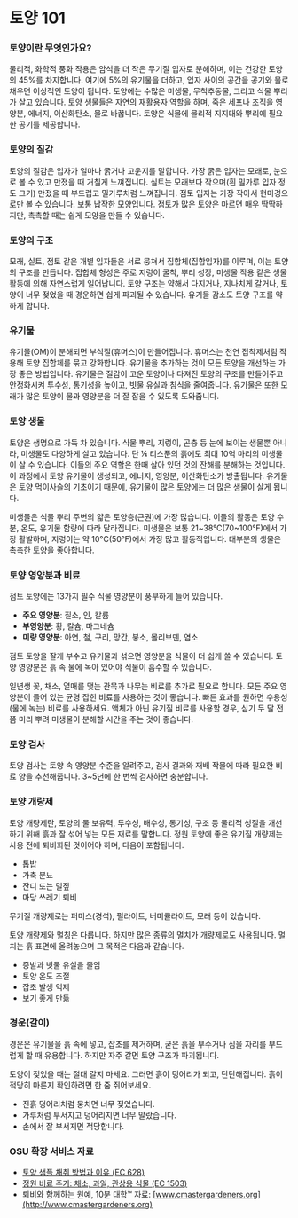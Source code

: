 # 토양 101

### 토양이란 무엇인가요?
물리적, 화학적 풍화 작용은 암석을 더 작은 무기질 입자로 분해하며, 이는 건강한 토양의 45%를 차지합니다. 여기에 5%의 유기물을 더하고, 입자 사이의 공간을 공기와 물로 채우면 이상적인 토양이 됩니다. 토양에는 수많은 미생물, 무척추동물, 그리고 식물 뿌리가 살고 있습니다. 토양 생물들은 자연의 재활용자 역할을 하며, 죽은 세포나 조직을 영양분, 에너지, 이산화탄소, 물로 바꿉니다. 토양은 식물에 물리적 지지대와 뿌리에 필요한 공기를 제공합니다.

### 토양의 질감
토양의 질감은 입자가 얼마나 굵거나 고운지를 말합니다. 가장 굵은 입자는 모래로, 눈으로 볼 수 있고 만졌을 때 거칠게 느껴집니다. 실트는 모래보다 작으며(흰 밀가루 입자 정도 크기) 만졌을 때 부드럽고 밀가루처럼 느껴집니다. 점토 입자는 가장 작아서 현미경으로만 볼 수 있습니다. 보통 납작한 모양입니다. 점토가 많은 토양은 마르면 매우 딱딱하지만, 촉촉할 때는 쉽게 모양을 만들 수 있습니다.

### 토양의 구조
모래, 실트, 점토 같은 개별 입자들은 서로 뭉쳐서 집합체(집합입자)를 이루며, 이는 토양의 구조를 만듭니다. 집합체 형성은 주로 지렁이 굴착, 뿌리 성장, 미생물 작용 같은 생물 활동에 의해 자연스럽게 일어납니다. 토양 구조는 약해서 다지거나, 지나치게 갈거나, 토양이 너무 젖었을 때 경운하면 쉽게 파괴될 수 있습니다. 유기물 감소도 토양 구조를 약하게 합니다.

### 유기물
유기물(OM)이 분해되면 부식질(휴머스)이 만들어집니다. 휴머스는 천연 접착제처럼 작용해 토양 집합체를 묶고 강화합니다. 유기물을 추가하는 것이 모든 토양을 개선하는 가장 좋은 방법입니다. 유기물은 질감이 고운 토양이나 다져진 토양의 구조를 만들어주고 안정화시켜 투수성, 통기성을 높이고, 빗물 유실과 침식을 줄여줍니다. 유기물은 또한 모래가 많은 토양이 물과 영양분을 더 잘 잡을 수 있도록 도와줍니다.

### 토양 생물
토양은 생명으로 가득 차 있습니다. 식물 뿌리, 지렁이, 곤충 등 눈에 보이는 생물뿐 아니라, 미생물도 다양하게 살고 있습니다. 단 ¼ 티스푼의 흙에도 최대 10억 마리의 미생물이 살 수 있습니다. 이들의 주요 역할은 한때 살아 있던 것의 잔해를 분해하는 것입니다. 이 과정에서 토양 유기물이 생성되고, 에너지, 영양분, 이산화탄소가 방출됩니다. 유기물은 토양 먹이사슬의 기초이기 때문에, 유기물이 많은 토양에는 더 많은 생물이 살게 됩니다.

미생물은 식물 뿌리 주변의 얇은 토양층(근권)에 가장 많습니다. 이들의 활동은 토양 수분, 온도, 유기물 함량에 따라 달라집니다. 미생물은 보통 21~38°C(70~100°F)에서 가장 활발하며, 지렁이는 약 10°C(50°F)에서 가장 많고 활동적입니다. 대부분의 생물은 촉촉한 토양을 좋아합니다.

### 토양 영양분과 비료
점토 토양에는 13가지 필수 식물 영양분이 풍부하게 들어 있습니다.

- **주요 영양분**: 질소, 인, 칼륨
- **부영양분**: 황, 칼슘, 마그네슘
- **미량 영양분**: 아연, 철, 구리, 망간, 붕소, 몰리브덴, 염소

점토 토양을 잘게 부수고 유기물과 섞으면 영양분을 식물이 더 쉽게 쓸 수 있습니다. 토양 영양분은 흙 속 물에 녹아 있어야 식물이 흡수할 수 있습니다.

일년생 꽃, 채소, 열매를 맺는 관목과 나무는 비료를 추가로 필요로 합니다. 모든 주요 영양분이 들어 있는 균형 잡힌 비료를 사용하는 것이 좋습니다. 빠른 효과를 원하면 수용성(물에 녹는) 비료를 사용하세요. 액체가 아닌 유기질 비료를 사용할 경우, 심기 두 달 전쯤 미리 뿌려 미생물이 분해할 시간을 주는 것이 좋습니다.

### 토양 검사
토양 검사는 토양 속 영양분 수준을 알려주고, 검사 결과와 재배 작물에 따라 필요한 비료 양을 추천해줍니다. 3~5년에 한 번씩 검사하면 충분합니다.

### 토양 개량제
토양 개량제란, 토양의 물 보유력, 투수성, 배수성, 통기성, 구조 등 물리적 성질을 개선하기 위해 흙과 잘 섞어 넣는 모든 재료를 말합니다. 정원 토양에 좋은 유기질 개량제는 사용 전에 퇴비화된 것이어야 하며, 다음이 포함됩니다.

- 톱밥
- 가축 분뇨
- 잔디 또는 밀짚
- 마당 쓰레기 퇴비

무기질 개량제로는 퍼미스(경석), 펄라이트, 버미큘라이트, 모래 등이 있습니다.

토양 개량제와 멀칭은 다릅니다. 하지만 많은 종류의 멀치가 개량제로도 사용됩니다. 멀치는 흙 표면에 올려놓으며 그 목적은 다음과 같습니다.

- 증발과 빗물 유실을 줄임
- 토양 온도 조절
- 잡초 발생 억제
- 보기 좋게 만듦

### 경운(갈이)
경운은 유기물을 흙 속에 넣고, 잡초를 제거하며, 굳은 흙을 부수거나 심을 자리를 부드럽게 할 때 유용합니다. 하지만 자주 갈면 토양 구조가 파괴됩니다.

토양이 젖었을 때는 절대 갈지 마세요. 그러면 흙이 덩어리가 되고, 단단해집니다. 흙이 적당히 마른지 확인하려면 한 줌 쥐어보세요.

- 진흙 덩어리처럼 뭉치면 너무 젖었습니다.
- 가루처럼 부서지고 덩어리지면 너무 말랐습니다.
- 손에서 잘 부서지면 적당합니다.

### OSU 확장 서비스 자료

- [토양 샘플 채취 방법과 이유 (EC 628)](https://catalog.extension.oregonstate.edu/)
- [정원 비료 주기: 채소, 과일, 관상용 식물 (EC 1503)](https://catalog.extension.oregonstate.edu/)
- 퇴비와 함께하는 원예, 10분 대학™ 자료: [www.cmastergardeners.org](http://www.cmastergardeners.org)
